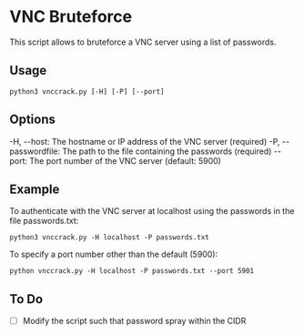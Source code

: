 # VNC Bruteforce

This script allows to bruteforce a VNC server using a list of passwords.

## Usage
```
python3 vnccrack.py [-H] [-P] [--port]
```

## Options
-H, --host: The hostname or IP address of the VNC server (required)
-P, --passwordfile: The path to the file containing the passwords (required)
--port: The port number of the VNC server (default: 5900)

## Example
To authenticate with the VNC server at localhost using the passwords in the file passwords.txt:

```
python3 vnccrack.py -H localhost -P passwords.txt
```
To specify a port number other than the default (5900):

```
python vnccrack.py -H localhost -P passwords.txt --port 5901
```

## To Do
- [ ] Modify the script such that password spray within the CIDR
